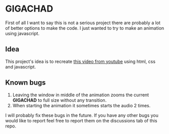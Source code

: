 # GIGACHAD
First of all I want to say this is not a serious project there are probably a lot of better options to make the code. I just wanted to try to make an animation using javascript.

## Idea
This project's idea is to recreate [this video from youtube](https://www.youtube.com/watch?v=EZEfN5z8Mlg) using html, css and javascript.

## Known bugs

1. Leaving the window in middle of the animation zooms the current **GIGACHAD** to full size without any transition.
2. When starting the animation it sometimes starts the audio 2 times.

I will probably fix these bugs in the future. If you have any other bugs you would like to report feel free to report them on the discussions tab of this repo.